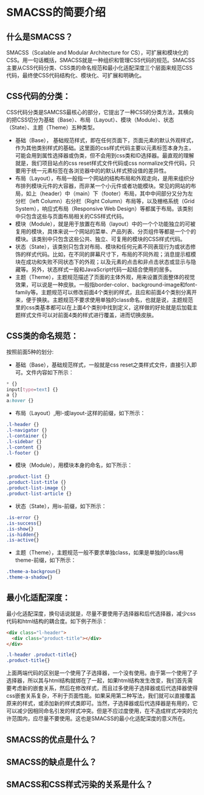 # SMACSS的简要介绍

## 什么是SMACSS？
SMACSS（Scalable and Modular Architecture for CS），可扩展和模块化的CSS。用一句话概括，SMACSS就是一种组织和管理CSS代码的规范。SMACSS主要从CSS代码分类、CSS类的命名规范和最小化适配深度三个层面来规范CSS代码，最终使CSS代码结构化、模块化、可扩展和明确化。

## CSS代码的分类：
CSS代码分类是SAMCSS最核心的部分，它提出了一种CSS的分类方法，其横向的把CSS切分为基础（Base）、布局（Layout）、模块（Module）、状态（State）、主题（Theme）五种类型。
* 基础（Base）， 基础规范样式，即在任何页面下，页面元素的默认外观样式，作为其他类别样式的基础。这里面的css样式代码主要以元素标签本身为主，可能会用到属性选择器或伪类，但不会用到css类和ID选择器。最直观的理解就是，我们项目站点的css reset样式文件代码或css normalize文件代码，只要用于统一元素标签在各浏览器中的的默认样式预设值的差异性。
* 布局（Layout），布局一般指一个网站的结构布局和外观走向，是用来组织分布排列模块元件的大容器，而非某一个小元件或者功能模块。常见的网站的布局，如上（header）中（main）下（footer）布局，其中中间部分又分为左分栏（left Column）右分栏（Right Column）布局等，以及栅格系统（Grid System），响应式布局（Responsive Web Design）等都属于布局。该类别中只包含这些与页面布局相关的CSS样式代码。
* 模块（Module），就是用于放置在布局（layout）中的一个个功能独立的可被复用的模块，具体来说一个网站的菜单、产品列表、分页组件等都是一个个的模块。该类别中只包含这些公共、独立、可复用的模块的CSS样式代码。
* 状态（State），该类别只包含对布局、模块和任何元素不同表现行为或状态修饰的样式代码。比如，在不同的屏幕尺寸下，布局的不同外观；消息提示框模块在成功和失败不同状态下的外观；以及元素的点击和非点击状态或显示与隐藏等。另外，状态样式一般和JavaScript代码一起结合使用的居多。
* 主题（Theme），主题规范描述了页面的主体外观，用来设置页面整体的视觉效果，可以说是一种皮肤。一般指border-color、background-image和font-family等。主题规范可以修改前面4个类别的样式，且应和前面4个类别分离开来，便于换肤。主题规范不要求使用单独的class命名，也就是说，主题规范里的css类基本都可以在上面4个类别中找到定义，这样做的好处就是后加载主题样式文件可以对前面4类的样式进行覆盖，进而切换皮肤。

## CSS类的命名规范：
按照前面5种的划分:
* 基础（Base），基础规范样式，一般就是css reset之类样式文件，直接引入即可。文件内容如下所示：
```css
* {}
input[type=text] {}
a {}
a:hover {}
```

* 布局（Layout）,用l-或layout-这样的前缀，如下所示：
```css
.l-header {}
.l-navigator {}
.l-container {}
.l-sidebar {}
.l-content {}
.l-footer {}
```

* 模块（Module），用模块本身的命名，如下所示：
```css
.product-list {}
.product-list-title {}
.product-list-image {}
.product-list-article {}
```

* 状态（State），用is-前缀，如下所示：
```css
.is-error {}
.is-success{}
.is-show{}
.is-hidden{}
.is-active{}
```

* 主题（Theme），主题规范一般不要求单独class，如果是单独的class用theme-前缀，如下所示：
```css
.theme-a-backgroun{}
.theme-a-shadow{}
```

## 最小化适配深度：
最小化适配深度，换句话说就是，尽量不要使用子选择器和后代选择器，减少css代码和html结构的耦合度。如下例子所示：
```html
<div class="l-header">
  <div class="product-title"></div>
</div>
```
```css
.l-header .product-title{}
.product-title{}
```
上面两端代码的区别是一个使用了子选择器，一个没有使用。由于第一个使用了子选择器，所以其与html结构就绑在了一起，如果html结构发生改变，我们首先需要考虑新的嵌套关系，然后在修改样式，而且过多使用子选择器或后代选择器使得css嵌套关系复杂，不利于页面性能。如果采用第二种写法，我们就可以直接覆盖原来的样式，或添加新的样式类即可。当然，子选择器或后代选择器是有用的，它可以减少因相同命名引发的样式冲突。但是不应过度使用，在不造成样式冲突的允许范围内，应尽量不要使用。这也是SMACSS的最小化适配深度的意义所在。

## SMACSS的优点是什么？


## SMACSS的缺点是什么？


## SMACSS和CSS样式污染的关系是什么？
